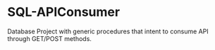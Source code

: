 # SQL-APIConsumer
Database Project with generic procedures that intent to consume API through GET/POST methods.
